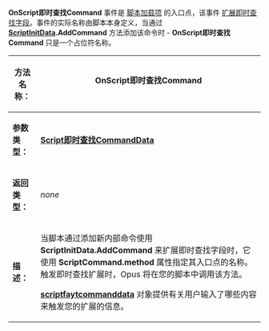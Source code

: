 **OnScript即时查找Command** 事件是 [脚本加载项](/Manual/scripting/script_add-ins/README.zh.md) 的入口点，该事件 [扩展即时查找字段](/Manual/scripting/example_scripts/extending_the_fayt.zh.md)。事件的实际名称由脚本本身定义，当通过 **[ScriptInitData](../scripting_objects/scriptinitdata.zh.md).AddCommand** 方法添加该命令时 - **OnScript即时查找Command** 只是一个占位符名称。

<table>
<thead><tr><th>

**方法名称：**</th><th>
OnScript即时查找Command
</th></tr></thead><tbody><tr><td>

**参数类型：**</td><td>

**[Script即时查找CommandData](../scripting_objects/scriptfaytcommanddata.zh.md)**
</td></tr><tr><td>

**返回类型：**</td><td>

*none*
</td></tr><tr><td>

**描述：**</td><td>

当脚本通过添加新内部命令使用 **ScriptInitData.AddCommand** 来扩展即时查找字段时，它使用 **ScriptCommand.method** 属性指定其入口点的名称。触发即时查找扩展时，Opus 将在您的脚本中调用该方法。

**[scriptfaytcommanddata](../scripting_objects/scriptfaytcommanddata.zh.md)** 对象提供有关用户输入了哪些内容来触发您的扩展的信息。
</td></tr></tbody>
</table>